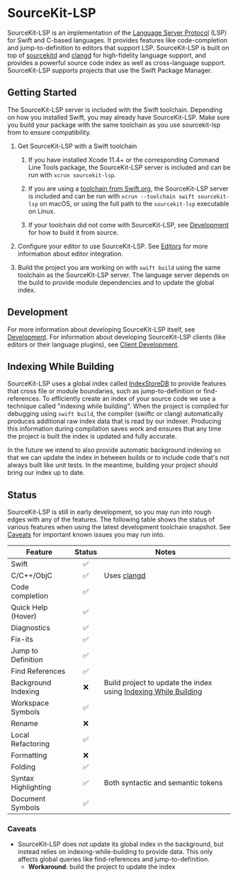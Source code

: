 # SourceKit-LSP

SourceKit-LSP is an implementation of the [Language Server Protocol](https://microsoft.github.io/language-server-protocol/) (LSP) for Swift and C-based languages. It provides features like code-completion and jump-to-definition to editors that support LSP. SourceKit-LSP is built on top of [sourcekitd](https://github.com/apple/swift/tree/main/tools/SourceKit) and [clangd](https://clang.llvm.org/extra/clangd.html) for high-fidelity language support, and provides a powerful source code index as well as cross-language support. SourceKit-LSP supports projects that use the Swift Package Manager.

## Getting Started

The SourceKit-LSP server is included with the Swift toolchain. Depending on how you installed Swift, you may already have SourceKit-LSP. Make sure you build your package with the same toolchain as you use sourcekit-lsp from to ensure compatibility.

1. Get SourceKit-LSP with a Swift toolchain

    1. If you have installed Xcode 11.4+ or the corresponding Command Line Tools package, the SourceKit-LSP server is included and can be run with `xcrun sourcekit-lsp`.

    2. If you are using a [toolchain from Swift.org](https://swift.org/download/), the SourceKit-LSP server is included and can be run with `xcrun --toolchain swift sourcekit-lsp` on macOS, or using the full path to the `sourcekit-lsp` executable on Linux.

    3. If your toolchain did not come with SourceKit-LSP, see [Development](Documentation/Development.md) for how to build it from source.

2. Configure your editor to use SourceKit-LSP. See [Editors](Editors) for more information about editor integration.

3. Build the project you are working on with `swift build` using the same toolchain as the SourceKit-LSP server. The language server depends on the build to provide module dependencies and to update the global index.

## Development

For more information about developing SourceKit-LSP itself, see [Development](Documentation/Development.md). For information about developing SourceKit-LSP clients (like editors or their language plugins), see [Client Development](Documentation/Client_Development.md).

## Indexing While Building

SourceKit-LSP uses a global index called [IndexStoreDB](https://github.com/apple/indexstore-db) to provide features that cross file or module boundaries, such as jump-to-definition or find-references. To efficiently create an index of your source code we use a technique called "indexing while building". When the project is compiled for debugging using `swift build`, the compiler (swiftc or clang) automatically produces additional raw index data that is read by our indexer. Producing this information during compilation saves work and ensures that any time the project is built the index is updated and fully accurate.

In the future we intend to also provide automatic background indexing so that we can update the index in between builds or to include code that's not always built like unit tests. In the meantime, building your project should bring our index up to date.

## Status

SourceKit-LSP is still in early development, so you may run into rough edges with any of the features. The following table shows the status of various features when using the latest development toolchain snapshot. See [Caveats](#caveats) for important known issues you may run into.

| Feature | Status | Notes |
|---------|:------:|-------|
| Swift | ✅ | |
| C/C++/ObjC | ✅ | Uses [clangd](https://clangd.llvm.org/) |
| Code completion | ✅ | |
| Quick Help (Hover) | ✅ | |
| Diagnostics | ✅ | |
| Fix-its | ✅ | |
| Jump to Definition | ✅ | |
| Find References | ✅ | |
| Background Indexing | ❌ | Build project to update the index using [Indexing While Building](#indexing-while-building) |
| Workspace Symbols | ✅ | |
| Rename | ❌ | |
| Local Refactoring | ✅ | |
| Formatting | ❌ | |
| Folding | ✅ | |
| Syntax Highlighting | ✅ | Both syntactic and semantic tokens |
| Document Symbols | ✅ |  |


### Caveats

* SourceKit-LSP does not update its global index in the background, but instead relies on indexing-while-building to provide data. This only affects global queries like find-references and jump-to-definition.
	* **Workaround**: build the project to update the index
